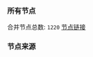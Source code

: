 ### 所有节点
合并节点总数: `1220`
[节点链接](https://raw.githubusercontent.com/rzhy1/11/master/sub/sub_merge_base64.txt)

### 节点来源
